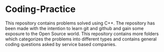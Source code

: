 # Coding-Practice
This repository contains problems solved using C++. The repository has been made with the intention to learn git and github and gain some exposure to the Open Source world. This repository contains more folders which categorizes the problems into different types and contains general coding questions asked by service based companies.

